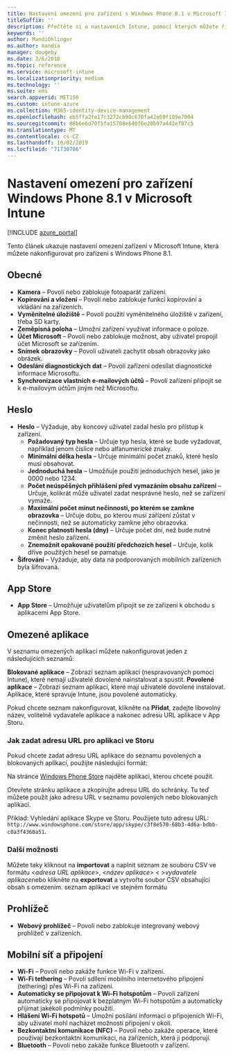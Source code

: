 ```yaml
---
title: Nastavení omezení pro zařízení s Windows Phone 8.1 v Microsoft Intune
titleSuffix: ''
description: Přečtěte si o nastaveních Intune, pomocí kterých můžete řídit nastavení a funkce na zařízeních s Windows Phone 8.1.
keywords: ''
author: MandiOhlinger
ms.author: mandia
manager: dougeby
ms.date: 3/6/2018
ms.topic: reference
ms.service: microsoft-intune
ms.localizationpriority: medium
ms.technology: ''
ms.suite: ems
search.appverid: MET150
ms.custom: intune-azure
ms.collection: M365-identity-device-management
ms.openlocfilehash: eb5ffa2fe17c3272cb98c670fa42e69f189e7004
ms.sourcegitcommit: 88b6e6d70f5fa15708e640f6e20b97a442ef07c5
ms.translationtype: MT
ms.contentlocale: cs-CZ
ms.lasthandoff: 10/02/2019
ms.locfileid: "71730706"
---
```

# <a name="microsoft-intune-windows-phone-81-device-restriction-settings"></a>Nastavení omezení pro zařízení Windows Phone 8.1 v Microsoft Intune

[!INCLUDE [azure_portal](../includes/azure_portal.md)]

Tento článek ukazuje nastavení omezení zařízení v Microsoft Intune, která můžete nakonfigurovat pro zařízení s Windows Phone 8.1.


## <a name="general"></a>Obecné

- **Kamera** – Povolí nebo zablokuje fotoaparát zařízení.
- **Kopírování a vložení** – Povolí nebo zablokuje funkci kopírování a vkládání na zařízeních.
- **Vyměnitelné úložiště** – Povolí použití vyměnitelného úložiště v zařízení, třeba SD karty.
- **Zeměpisná poloha** – Umožní zařízení využívat informace o poloze.
- **Účet Microsoft** – Povolí nebo zablokuje možnost, aby uživatel propojil účet Microsoft se zařízením.
- **Snímek obrazovky** – Povolí uživateli zachytit obsah obrazovky jako obrázek.
- **Odeslání diagnostických dat** – Povolí zařízení odesílat diagnostické informace Microsoftu.
- **Synchronizace vlastních e-mailových účtů** – Povolí zařízení připojit se k e-mailovým účtům jiným než Microsoftu.

## <a name="password"></a>Heslo

- **Heslo** – Vyžaduje, aby koncový uživatel zadal heslo pro přístup k zařízení.
  - **Požadovaný typ hesla** – Určuje typ hesla, které se bude vyžadovat, například jenom číslice nebo alfanumerické znaky.
  - **Minimální délka hesla** – Určuje minimální počet znaků, které heslo musí obsahovat.
  - **Jednoduchá hesla** – Umožňuje použití jednoduchých hesel, jako je 0000 nebo 1234.
  - **Počet neúspěšných přihlášení před vymazáním obsahu zařízení** – Určuje, kolikrát může uživatel zadat nesprávné heslo, než se zařízení vymaže.
  - **Maximální počet minut nečinnosti, po kterém se zamkne obrazovka** – Určuje dobu, po kterou musí zařízení zůstat v nečinnosti, než se automaticky zamkne jeho obrazovka.
  - **Konec platnosti hesla (dny)** – Určuje počet dní, než bude nutné změnit heslo zařízení.
  - **Znemožnit opakované použití předchozích hesel** – Určuje, kolik dříve použitých hesel se pamatuje.
- **Šifrování** – Vyžaduje, aby data na podporovaných mobilních zařízeních byla šifrovaná.

## <a name="app-store"></a>App Store

- **App Store** – Umožňuje uživatelům připojit se ze zařízení k obchodu s aplikacemi App Store.

## <a name="restricted-apps"></a>Omezené aplikace

V seznamu omezených aplikací můžete nakonfigurovat jeden z následujících seznamů:

**Blokované aplikace** – Zobrazí seznam aplikací (nespravovaných pomocí Intune), které nemají uživatelé dovolené nainstalovat a spustit.
**Povolené aplikace** – Zobrazí seznam aplikací, které mají uživatelé dovolené instalovat. Aplikace, které spravuje Intune, jsou povolené automaticky.

Pokud chcete seznam nakonfigurovat, klikněte na **Přidat**, zadejte libovolný název, volitelně vydavatele aplikace a nakonec adresu URL aplikace v App Storu.

### <a name="how-to-specify-the-url-to-an-app-in-the-store"></a>Jak zadat adresu URL pro aplikaci ve Storu

Pokud chcete zadat adresu URL aplikace do seznamu povolených a blokovaných aplikací, použijte následující formát:

Na stránce [Windows Phone Store](https://www.microsoft.com/store/apps/windows-phone) najděte aplikaci, kterou chcete použít.

Otevřete stránku aplikace a zkopírujte adresu URL do schránky. Tu teď můžete použít jako adresu URL v seznamu povolených nebo blokovaných aplikací.

Příklad: Vyhledání aplikace Skype ve Storu. Použijete tuto adresu URL: `http://www.windowsphone.com/store/app/skype/c3f8e570-68b3-4d6a-bdbb-c0a3f4360a51`.



### <a name="additional-options"></a>Další možnosti

Můžete taky kliknout na **importovat** a naplnit seznam ze souboru CSV ve formátu <*adresa URL aplikace*>, <*název aplikace*> < >*vydavatele aplikace*nebo klikněte na **exportovat** a vytvořte soubor CSV obsahující obsah s omezením. seznam aplikací ve stejném formátu


## <a name="browser"></a>Prohlížeč

- **Webový prohlížeč** – Povolí nebo zablokuje integrovaný webový prohlížeč v zařízeních.

## <a name="cellular-and-connectivity"></a>Mobilní síť a připojení

- **Wi-Fi** – Povolí nebo zakáže funkce Wi-Fi v zařízení.
- **Wi-Fi tethering** – Povolí sdílení mobilního internetového připojení (tethering) přes Wi-Fi na zařízení.
- **Automaticky se připojovat k Wi-Fi hotspotům** – Povolí zařízení automaticky se připojovat k bezplatným Wi-Fi hotspotům a automaticky přijímat jakékoli podmínky použití.
- **Hlášení Wi-Fi hotspotů** – Umožní posílání informací o připojeních Wi-Fi, aby uživatel mohl nacházet možnosti připojení v okolí.
- **Bezkontaktní komunikace (NFC)** – Povolí nebo zakáže operace, které používají bezkontaktní komunikaci, na zařízeních, která ji podporují.
- **Bluetooth** – Povolí nebo zakáže funkce Bluetooth v zařízení.
